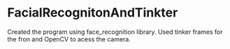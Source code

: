 # FacialRecognitonAndTinkter

Created the program using face_recognition library. Used tinker frames for the fron and OpenCV to acess the camera.
